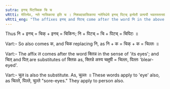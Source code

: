 ```yaml
---
sutra: इनच् पिटच्चिक चि च
vRtti: मेरित्येव, नते नासिकाया इति च । निशब्दान्नासिकाया नतेभिधेये इनच् पिटच् इत्येतौ प्रत्ययौ भवतस्तत्सांन्नियोगेन च निशब्दस्य यथासंख्यं चिक चि इत्येतावादेशौ भवतः ॥
vRtti_eng: "The affixes इनच् and पिटच् come after the word नि in the above sense of a hooked nose; and चिक् and चि are the substitutes of नि before those affixes respectively."
---
```

Thus नि + इनच् = चिक् + इनच् = चिकिनः; नि + पिटच् = चि + पिटच् = चिपिटः ॥

Vart:- So also comes क, and चिक replacing नि, as नि + क = चिक् + क = चिल्लः ॥

Vart:- The affix ल comes after the word क्लिन्न in the sense of 'its eyes'; and चिल् and पिल् are substitutes of क्लिन्नः as, क्लिन्ने अस्य चक्षुषी = चिल्लः, पिल्लः 'blear-eyed'.

Vart:- चुल is also the substitute. As, चुल्लः ॥ These words apply to 'eye' also, as चिल्ले, पिल्ले, चुल्ले "sore-eyes." They apply to person also.

